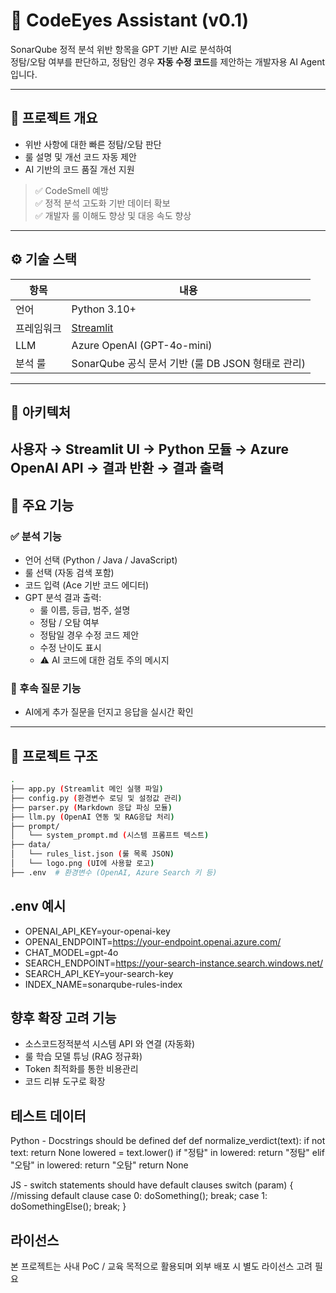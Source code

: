 # 🧠 CodeEyes Assistant (v0.1)

SonarQube 정적 분석 위반 항목을 GPT 기반 AI로 분석하여  
정탐/오탐 여부를 판단하고, 정탐인 경우 **자동 수정 코드**를 제안하는 개발자용 AI Agent입니다.

---

## 📌 프로젝트 개요

- 위반 사항에 대한 빠른 정탐/오탐 판단
- 룰 설명 및 개선 코드 자동 제안
- AI 기반의 코드 품질 개선 지원

> ✅ CodeSmell 예방  
> ✅ 정적 분석 고도화 기반 데이터 확보  
> ✅ 개발자 룰 이해도 향상 및 대응 속도 향상

---

## ⚙️ 기술 스택

| 항목 | 내용 |
|------|------|
| 언어 | Python 3.10+ |
| 프레임워크 | [Streamlit](https://streamlit.io) |
| LLM | Azure OpenAI (GPT-4o-mini) |
| 분석 룰 | SonarQube 공식 문서 기반 (룰 DB JSON 형태로 관리) |

---

## 🧩 아키텍처
사용자 → Streamlit UI → Python 모듈 → Azure OpenAI API → 결과 반환 → 결과 출력
---

## 🚀 주요 기능

### ✅ 분석 기능

- 언어 선택 (Python / Java / JavaScript)
- 룰 선택 (자동 검색 포함)
- 코드 입력 (Ace 기반 코드 에디터)
- GPT 분석 결과 출력:
  - 룰 이름, 등급, 범주, 설명
  - 정탐 / 오탐 여부
  - 정탐일 경우 수정 코드 제안
  - 수정 난이도 표시
  - ⚠️ AI 코드에 대한 검토 주의 메시지

### 💬 후속 질문 기능

- AI에게 추가 질문을 던지고 응답을 실시간 확인

---

## 📁 프로젝트 구조

```bash
.
├── app.py (Streamlit 메인 실행 파일)
├── config.py (환경변수 로딩 및 설정값 관리)
├── parser.py (Markdown 응답 파싱 모듈)
├── llm.py (OpenAI 연동 및 RAG응답 처리)
├── prompt/
│   └── system_prompt.md (시스템 프롬프트 텍스트)
├── data/
│   └── rules_list.json (룰 목록 JSON)
│   └── logo.png (UI에 사용할 로고)
├── .env  # 환경변수 (OpenAI, Azure Search 키 등)

```
## .env 예시
- OPENAI_API_KEY=your-openai-key
- OPENAI_ENDPOINT=https://your-endpoint.openai.azure.com/
- CHAT_MODEL=gpt-4o
- SEARCH_ENDPOINT=https://your-search-instance.search.windows.net/
- SEARCH_API_KEY=your-search-key
- INDEX_NAME=sonarqube-rules-index

## 향후 확장 고려 기능
- 소스코드정적분석 시스템 API 와 연결 (자동화)
- 룰 학습 모델 튜닝 (RAG 정규화)
- Token 최적화를 통한 비용관리
- 코드 리뷰 도구로 확장

## 테스트 데이터
Python - Docstrings should be defined def
    def normalize_verdict(text):
    if not text:
        return None
    lowered = text.lower()
    if "정탐" in lowered:
        return "정탐"
    elif "오탐" in lowered:
        return "오탐"
    return None

JS - switch statements should have default clauses
switch (param) {  //missing default clause
  case 0:
    doSomething();
    break;
  case 1:
    doSomethingElse();
    break;
}

## 라이선스
본 프로젝트는 사내 PoC / 교육 목적으로 활용되며 외부 배포 시 별도 라이선스 고려 필요

